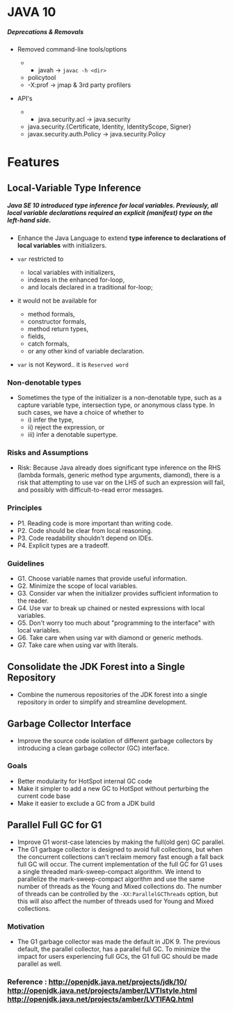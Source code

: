 # JAVA 10

##### Deprecations & Removals
*   Removed command-line tools/options
    * - javah -> `javac -h <dir>`
    - policytool
    - -X:prof -> jmap & 3rd party profilers

*   API's
    *   - java.security.acl -> java.security
    - java.security.{Certificate, Identity, IdentityScope, Signer}
    - javax.security.auth.Policy -> java.security.Policy


# Features

## Local-Variable Type Inference

##### Java SE 10 introduced type inference for local variables. Previously, all local variable declarations required an explicit (manifest) type on the left-hand side.

* Enhance the Java Language to extend **type inference to declarations of local variables** with initializers.
* `var` restricted to 
  - local variables with initializers, 
  - indexes in the enhanced for-loop, 
  - and locals declared in a traditional for-loop; 
* it would not be available for 
  - method formals, 
  - constructor formals, 
  - method return types,
  -  fields, 
  -  catch formals, 
  -  or any other kind of variable declaration.

* `var` is not Keyword.. it is `Reserved word`

### Non-denotable types

* Sometimes the type of the initializer is a non-denotable type, such as a capture variable type, intersection type, or anonymous class type. In such cases, we have a choice of whether to 
    * i) infer the type, 
    * ii) reject the expression, or 
    * iii) infer a denotable supertype.

### Risks and Assumptions
*   Risk: Because Java already does significant type inference on the RHS (lambda formals, generic method type arguments, diamond), there is a risk that attempting to use var on the LHS of such an expression will fail, and possibly with difficult-to-read error messages.

### Principles
*   P1. Reading code is more important than writing code.
*   P2. Code should be clear from local reasoning.
*   P3. Code readability shouldn't depend on IDEs.
*   P4. Explicit types are a tradeoff.

### Guidelines
* G1. Choose variable names that provide useful information.
* G2. Minimize the scope of local variables.
* G3. Consider var when the initializer provides sufficient information to the reader.
* G4. Use var to break up chained or nested expressions with local variables.
* G5. Don't worry too much about "programming to the interface" with local variables.
* G6. Take care when using var with diamond or generic methods.
* G7. Take care when using var with literals.

## Consolidate the JDK Forest into a Single Repository
* Combine the numerous repositories of the JDK forest into a single repository in order to simplify and streamline development.

## Garbage Collector Interface
* Improve the source code isolation of different garbage collectors by introducing a clean garbage collector (GC) interface.

### Goals
* Better modularity for HotSpot internal GC code
* Make it simpler to add a new GC to HotSpot without perturbing the current code base
* Make it easier to exclude a GC from a JDK build

## Parallel Full GC for G1
* Improve G1 worst-case latencies by making the full(old gen) GC parallel.
* The G1 garbage collector is designed to avoid full collections, but when the concurrent collections can't reclaim memory fast enough a fall back full GC will occur. The current implementation of the full GC for G1 uses a single threaded mark-sweep-compact algorithm. We intend to parallelize the mark-sweep-compact algorithm and use the same number of threads as the Young and Mixed collections do. The number of threads can be controlled by the `-XX:ParallelGCThreads` option, but this will also affect the number of threads used for Young and Mixed collections.

### Motivation
* The G1 garbage collector was made the default in JDK 9. The previous default, the parallel collector, has a parallel full GC. To minimize the impact for users experiencing full GCs, the G1 full GC should be made parallel as well.


### Reference : http://openjdk.java.net/projects/jdk/10/ <br> http://openjdk.java.net/projects/amber/LVTIstyle.html <br> http://openjdk.java.net/projects/amber/LVTIFAQ.html